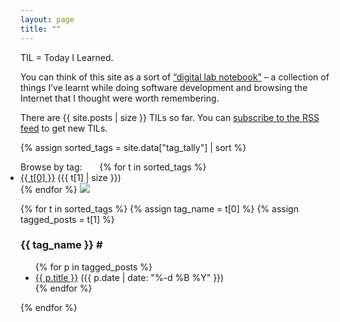 ```yaml
---
layout: page
title: ""
---
```


<style>
  footer {
    margin-top: 80vh;
  }
</style>

TIL = Today I Learned.

You can think of this site as a sort of <a href="https://winterflower.github.io/2017/08/17/software-engineering-notebook/">“digital lab notebook”</a> – a collection of things I’ve learnt while doing software development and browsing the Internet that I thought were worth remembering.

There are {{ site.posts | size }} TILs so far.
You can <a href="/atom.xml">subscribe to the RSS feed</a> to get new TILs.

{% assign sorted_tags = site.data["tag_tally"] | sort %}

<p style="display: inline;">
  Browse by tag:
</p>
<ul class="dot_list" style="display: inline;">
  {% for t in sorted_tags %}
  <li>
    <a href="#{{ t[0] }}" class="novisited">{{ t[0] }}</a>&nbsp;({{ t[1] | size }})
  </li>
  {% endfor %}
</ul>

<img src="/notebook.png">

{% for t in sorted_tags %}
{% assign tag_name = t[0] %}
{% assign tagged_posts = t[1] %}

<h3 id="{{ tag_name }}">{{ tag_name }} <a href="#{{ tag_name }}" style="text-decoration: none;" class="novisited">#</a></h3>

<ul>
{% for p in tagged_posts %}
  <li><a href="{{ p.url }}">{{ p.title }}</a> ({{ p.date | date: "%-d %B %Y" }})</li>
{% endfor %}
</ul>

{% endfor %}
